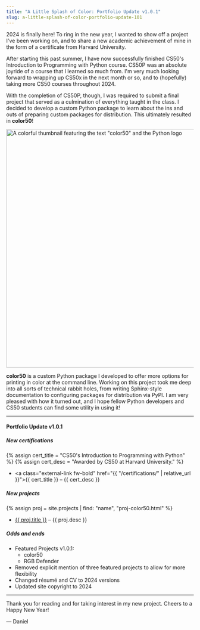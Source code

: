 ```yaml
---
title: "A Little Splash of Color: Portfolio Update v1.0.1"
slug: a-little-splash-of-color-portfolio-update-101
---
```


2024 is finally here! To ring in the new year, I wanted to show off a project I've been working on, and
to share a new academic achievement of mine in the form of a certificate from Harvard University.

After starting this past summer, I have now successfully finished CS50's Introduction to Programming
with Python course. CS50P was an absolute joyride of a course that I learned so much from. I'm very
much looking forward to wrapping up CS50x in the next month or so, and to (hopefully) taking more
CS50 courses throughout 2024.

With the completion of CS50P, though, I was required to submit a final project that served as a culmination
of everything taught in the class. I decided to develop a custom Python package to learn about the ins and
outs of preparing custom packages for distribution. This ultimately resulted in **color50**!

<div class="d-flex flex-column justify-content-center align-items-center my-4 py-4">
  <img alt="A colorful thumbnail featuring the text &quot;color50&quot; and the Python logo"
       class="img-fluid" src="{{ "/assets/img/proj-previews/preview-color50.png" | relative_url }}"
       style="width: 640px; height: auto;" />
</div>

**color50** is a custom Python package I developed to offer more options for printing in color at the
command line. Working on this project took me deep into all sorts of technical rabbit holes, from writing
Sphinx-style documentation to configuring packages for distribution via PyPI. I am very pleased
with how it turned out, and I hope fellow Python developers and CS50 students can find some utility in
using it!

<div class="my-4"></div>

---

<div class="my-4"></div>

#### **Portfolio Update v1.0.1**

<div class="my-4"></div>

##### **New certifications**
{% assign cert_title = "CS50's Introduction to Programming with Python" %}
{% assign cert_desc = "Awarded by CS50 at Harvard University." %}
- <a class="external-link fw-bold" href="{{ "/certifications/" | relative_url }}">{{ cert_title }}</a>
  &ndash; {{ cert_desc }}

<div class="my-4"></div>

##### **New projects**
{% assign proj = site.projects | find: "name", "proj-color50.html" %}
- <a class="external-link fw-bold" href="{{ proj.url | relative_url }}">{{ proj.title }}</a>
  &ndash; {{ proj.desc }}

<div class="my-4"></div>

##### **Odds and ends**
- Featured Projects v1.0.1:
  - color50
  - RGB Defender
- Removed explicit mention of three featured projects to allow for more flexibility
- Changed résumé and CV to 2024 versions
- Updated site copyright to 2024

<div class="my-4"></div>

---

<div class="my-4"></div>

Thank you for reading and for taking interest in my new project. Cheers to a Happy New Year!

&mdash; Daniel